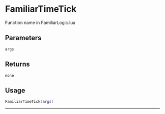 # FamiliarTimeTick
Function name in FamiliarLogic.lua
## Parameters
`args`
## Returns
`none`
## Usage
```lua
FamiliarTimeTick(args)
```
---
